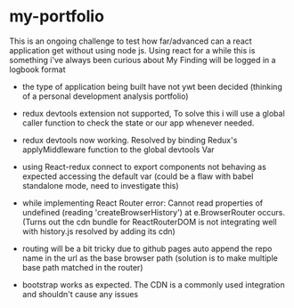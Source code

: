 # my-portfolio

This is an ongoing challenge to test how far/advanced can a react application get without using node js. Using react for a while this is something i've always been curious about
My Finding will be logged in a logbook format

- the type of application being built have not ywt been decided (thinking of a personal development analysis portfolio)
- redux devtools extension not supported, To solve this i will use a global caller function to check the state or our app whenever needed.
- redux devtools now working. Resolved by binding Redux's applyMiddleware function to the global devtools Var

- using React-redux connect to export components not behaving as expected accessing the default var (could be a flaw with babel standalone mode, need to investigate this)

- while implementing React Router error: Cannot read properties of undefined (reading 'createBrowserHistory') at e.BrowserRouter occurs. (Turns out the cdn bundle for ReactRouterDOM is not integrating well with history.js resolved by adding its cdn)

- routing will be a bit tricky due to github pages auto append the repo name in the url as the base browser path (solution is to make multiple base path matched in the router)

- bootstrap works as expected. The CDN is a commonly used integration and shouldn't cause any issues